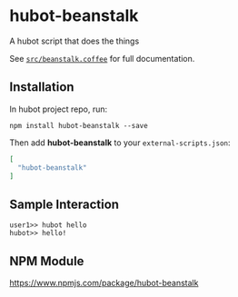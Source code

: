 # hubot-beanstalk

A hubot script that does the things

See [`src/beanstalk.coffee`](src/beanstalk.coffee) for full documentation.

## Installation

In hubot project repo, run:

`npm install hubot-beanstalk --save`

Then add **hubot-beanstalk** to your `external-scripts.json`:

```json
[
  "hubot-beanstalk"
]
```

## Sample Interaction

```
user1>> hubot hello
hubot>> hello!
```

## NPM Module

https://www.npmjs.com/package/hubot-beanstalk
